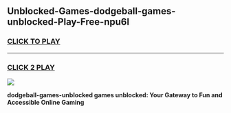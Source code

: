 
## Unblocked-Games-dodgeball-games-unblocked-Play-Free-npu6l
<h3>
<a href="https://premium76.site?title=dodgeball-games-unblocked&ref=22A">CLICK TO PLAY</a></h3>
<hr>

<h3>
<a href="https://premium76.site?title=dodgeball-games-unblocked&ref=22A">CLICK 2 PLAY</a>
  
</h3>

<a href="https://premium76.site?title=dodgeball-games-unblocked&ref=22A"><img src="https://clearcache.store/games.png"></a>


**dodgeball-games-unblocked games unblocked: Your Gateway to Fun and Accessible Online Gaming**
